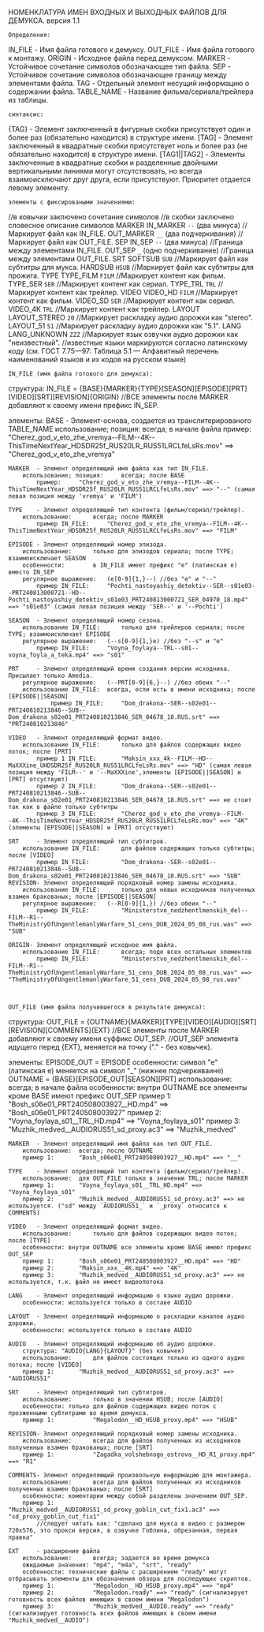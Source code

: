 НОМЕНКЛАТУРА ИМЕН ВХОДНЫХ И ВЫХОДНЫХ ФАЙЛОВ ДЛЯ ДЕМУКСА.
версия 1.1

	Определения:
IN_FILE  	- Имя файла готового к демуксу.
OUT_FILE 	- Имя файла готового к монтажу.
ORIGIN		- Исходное файла перед демуксом.
MARKER   	- Устойчивое сочетание символов обозначающее тип файла.
SEP      	- Устойчивое сочетание символов обозначающее границу между элементами файла.
TAG			- Отдельный элемент несущий информацию о содержании файла.
TABLE_NAME	- Название фильма/сериала/трейлера из таблицы.



	синтаксис:
{TAG} - Элемент заключенный в фигурные скобки присутствует один и более раз (обязательно находится) в структуре имени.
[TAG] - Элемент заключенный в квадратные скобки присутствует ноль и более раз (не обязательно находится) в структуре имени.
[TAG1||TAG2] - Элементы заключенные в квадратные скобки и разделенные двойными вертикальными линиями могут отсутствовать,
				 но всегда взаимоисключают друг друга, если присутствуют. Приоритет отдается левому элементу.



	элементы с фиксироваными значениями:
//в ковычки заключено сочетание символов
//в скобки заключено словесное описание символов
MARKER
	IN_MARKER		`--`	(два минуса) 			//Маркирует файл как IN_FILE.
	OUT_MARKER		`__`	(два подчеркивания)		//Маркирует файл как OUT_FILE.
SEP
	IN_SEP			`--`	(два минуса)			//Граница между элементами IN_FILE.
	OUT_SEP			`_`		(одно подчеркивание)	//Граница между элементами OUT_FILE.
SRT
	SOFTSUB			`SUB`							//Маркирует файл как субтитры для мукса.
	HARDSUB			`HSUB`	    					//Маркирует файл как субтитры для прожига.
TYPE
	TYPE_FILM		`FILM`					        //Маркирует контент как фильм.
	TYPE_SER		`SER`	        				//Маркирует контент как сериал.
	TYPE_TRL		`TRL`			        		//Маркирует контент как трейлер.
VIDEO
	VIDEO_HD		`FILM`		        			//Маркирует контент как фильм.
	VIDEO_SD		`SER`				        	//Маркирует контент как сериал.
	VIDEO_4K		`TRL`	        				//Маркирует контент как трейлер.
LAYOUT
    LAYOUT_STEREO   `20`                            //Маркирует раскладку аудио дорожки как "stereo".
    LAYOUT_51       `51`                            //Маркирует раскладку аудио дорожки как "5.1".
LANG
    LANG_UNKNOWN    `ZZZ`                           //Маркирует язык озвучки аудио дорожки как "неизвестный".
    //известные языки маркируются согласно латинскому коду (см. ГОСТ 7.75—97: Таблица 5.1 — Алфавитный перечень наименований языков и их кодов на русском языке)



	IN_FILE (имя файла готового для демукса):
структура:
IN_FILE = {BASE}{MARKER}{TYPE}[SEASON][EPISODE][PRT][VIDEO][SRT][REVISION]{ORIGIN}
//ВСЕ элементы после MARKER добавляют к своему имени префикс IN_SEP.

элементы:
	BASE 	- Элемент-основа, создается из транслитерированого TABLE_NAME
		использование; позиция: 	всегда; в начале файла
			пример:		"Cherez_god_v_eto_zhe_vremya--FILM--4K--ThisTimeNextYear_HDSDR25f_RUS20LR_RUS51LRCLfeLsRs.mov" ==> "Cherez_god_v_eto_zhe_vremya"

	MARKER	- Элемент определяющий имя файла как тип IN_FILE.
		использование; позиция: 	всегда; после BASE
			пример:		"Cherez_god_v_eto_zhe_vremya--FILM--4K--ThisTimeNextYear_HDSDR25f_RUS20LR_RUS51LRCLfeLsRs.mov" ==> "--" (самая левая позиция между 'vremya' и 'FILM')

	TYPE	- Элемент определяющий тип контента (фильм/сериал/трейлер).
		использование: 		всегда; после MARKER
			пример IN_FILE:		"Cherez_god_v_eto_zhe_vremya--FILM--4K--ThisTimeNextYear_HDSDR25f_RUS20LR_RUS51LRCLfeLsRs.mov" ==> "FILM"

	EPISODE	- Элемент определяющий номер эпизода.
		использование: 		только для эпизодов сериала; после TYPE; взаимоисключает SEASON
		особенности: 		в IN_FILE имеет префикс "e" (латинская e) вместо IN_SEP
		регулярное выражение:	(e[0-9]{1,}--) //без "e" и "--"
			пример IN_FILE:		"Pochti_nastoyashiy_detektiv--SER--s01e03--PRT240813000721--HD--Pochti_nastoyashiy_detektiv_s01e03_PRT240813000721_SER_04970_18.mp4" ==> "s01e03" (самая левая позиция между 'SER--' и '--Pochti')

	SEASON	- Элемент определяющий номер сезона.
		использование IN_FILE: 		только для трейлеров сериала; после TYPE; взаимоисключает EPISODE
		регулярное выражение:	(--s[0-9]{1,}e) //без "--s" и "e"
			пример IN_FILE:		"Voyna_foylaya--TRL--s01--voyna_foyla_a_teka.mp4" ==> "s01"
    
    PRT	    - Элемент определяющий время создания версии исходника. Присылает только Amedia.
        регулярное выражение:	(--PRT[0-9]{6,}--) //без обеих "--"
	    использование IN_FILE: 	всегда, если есть в имени исходника; после [EPISODE||SEASON]
		    	пример IN_FILE:		"Dom_drakona--SER--s02e01--PRT240810213846--SUB--Dom_drakona_s02e01_PRT240810213846_SER_04678_18.RUS.srt" ==> "PRT240810213846"

	VIDEO	- Элемент определяющий формат видео.
		использование IN_FILE: 		только для файлов содержащих видео поток; после [PRT]
            пример 1 IN_FILE:       "Maksin_xxx_4k--FILM--HD--MaXXXine_UHDSDR25f_RUS20LR_RUS51LRCLfeLsRs.mov" ==> "HD" (самая левая позиция между 'FILM--' и '--MaXXXine',элементы [EPISODE||SEASON] и [PRT] отсуствуют)
			пример 2 IN_FILE:		"Dom_drakona--SER--s02e01--PRT240810213846--SUB--Dom_drakona_s02e01_PRT240810213846_SER_04678_18.RUS.srt" ==> не стоит так как в файле только субтитры
            пример 3 IN_FILE:		"Cherez_god_v_eto_zhe_vremya--FILM--4K--ThisTimeNextYear_HDSDR25f_RUS20LR_RUS51LRCLfeLsRs.mov" ==> "4K" (элементы [EPISODE||SEASON] и [PRT] отсуствуют)

    SRT     - Элемент определяющий тип субтитров.
		использование IN_FILE: 		для файлов содержащих только субтитры; после [VIDEO]
			пример IN_FILE:		    "Dom_drakona--SER--s02e01--PRT240810213846--SUB--Dom_drakona_s02e01_PRT240810213846_SER_04678_18.RUS.srt" ==> "SUB" 
    REVISION- Элемент определяющий порядковый номер замены исходника.
        использование IN_FILE: 		только для новых исходников полученных взамен бракованых; после [EPISODE||SEASON]
        регулярное выражение:	(--R[0-9]{1,}) //без обеих "--"
			пример IN_FILE:		    "Ministerstvo_nedzhentlmenskih_del--FILM--R1--TheMinistryOfUngentlemanlyWarfare_51_cens_DUB_2024_05_08_rus.wav" ==> "SUB"

    ORIGIN- Элемент определяющий исходное имя файла.
        использование IN_FILE: 		всегда; поде всех остальных элементов
			пример IN_FILE:		    "Ministerstvo_nedzhentlmenskih_del--FILM--R1--TheMinistryOfUngentlemanlyWarfare_51_cens_DUB_2024_05_08_rus.wav" ==> "TheMinistryOfUngentlemanlyWarfare_51_cens_DUB_2024_05_08_rus.wav"



	OUT_FILE (имя файла получившегося в результате демукса):
структура:
OUT_FILE = {OUTNAME}{MARKER}[TYPE][VIDEO][AUDIO][SRT][REVISION][COMMENTS]{EXT}
//ВСЕ элементы после MARKER добавляют к своему имени cуффикс OUT_SEP. 
//OUT_SEP элементa идущего перед {EXT}, меняется на точку ("." - без ковычек). 

элементы:
	EPISODE_OUT = EPISODE
		особенности: символ "e" (латинская е) меняется на символ "_" (нижнее подчеркиваине)
	OUTNAME = {BASE}[EPISODE_OUT|SEASON][PRT]
        использование: всегда; в начале файла 
        особенности: внутри OUTNAME все элементы кроме BASE имеют префикс OUT_SEP
		пример 1:		"Bosh_s06e01_PRT240508003927__HD.mp4" ==> "Bosh_s06e01_PRT240508003927"
        пример 2:       "Voyna_foylaya_s01__TRL_HD.mp4" ==> "Voyna_foylaya_s01"
        пример 3:       "Muzhik_medved__AUDIORUS51_sd_proxy.ac3" ==> "Muzhik_medved"

    MARKER	- Элемент определяющий имя файла как тип OUT_FILE.
		использование: 	всегда; после OUTNAME
		пример 1:		"Bosh_s06e01_PRT240508003927__HD.mp4" ==> "__"

	TYPE	- Элемент определяющий тип контента (фильм/сериал/трейлер).
		использование:  для OUT_FILE только в значении TRL; после MARKER
        пример 1:       "Voyna_foylaya_s01__TRL_HD.mp4" ==> "Voyna_foylaya_s01"
        пример 2:       "Muzhik_medved__AUDIORUS51_sd_proxy.ac3" ==> не используется. ("sd" между `AUDIORUS51_` и `_proxy` относится к COMMENTS)

	VIDEO	- Элемент определяющий формат видео.
		использование: 		только для файлов содержащих видео поток; после [TYPE]
        особенности: внутри OUTNAME все элементы кроме BASE имеют префикс OUT_SEP
		пример 1:		"Bosh_s06e01_PRT240508003927__HD.mp4" ==> "HD"
        пример 2:       "Maksin_xxx__4K.mp4" ==> "4K"
        пример 3:       "Muzhik_medved__AUDIORUS51_sd_proxy.ac3" ==> не используется, т.к. файл не имеет видеопотока

	LANG    - Элемент определяющий информацию о языке аудио дорожки.
        особенности: используется только в составе AUDIO

	LAYOUT  - Элемент определяющий информацию о раскладки каналов аудио дорожки.
        особенности: используется только в составе AUDIO

	AUDIO   - Элемент определяющий информацию об аудио дорожке.
        структура: "AUDIO{LANG}{LAYOUT}" (без ковычек)
		использование: 		для файлов состоящих только из одного аудио потока; после [VIDEO]
        пример 1:       "Muzhik_medved__AUDIORUS51_sd_proxy.ac3" ==> "AUDIORUS51"

    SRT     - Элемент определяющий тип субтитров.
		использование: 		только в значении HSUB; после [AUDIO]
        особенности: только для файлов содержащих видео поток с прозженными субтитрами во время демукса.
		пример 1:		    "Megalodon__HD_HSUB_proxy.mp4" ==> "HSUB" 

    REVISION- Элемент определяющий порядковый номер замены исходника.
        использование: 		всегда для файлов полученных из исходников полученных взамен бракованых; после [SRT]
		пример 1:		    "Zagadka_volshebnogo_ostrova__HD_R1_proxy.mp4" ==> "R1"

    COMMENTS- Элемент определяющий произвольную информацию для монтажера.
        использование: 		всегда для файлов полученных из исходников полученных взамен бракованых; после [SRT]
        особенности: коментарии между собой разделены значением OUT_SEP.
        пример 1:       "Muzhik_medved__AUDIORUS51_sd_proxy_goblin_cut_fix1.ac3" ==> "sd_proxy_goblin_cut_fix1" 
            //следует читать как: "сделано для мукса в видео с размером 720х576, это прокси версия, в озвучке Гоблина, обрезанная, первая правка"

    EXT     - расширение файла
		использование: 		всегда; задается во время демукса
        ожидаемые значения: "mp4", "m4a", "srt", "ready"
        особенности: технические файлы с расширением "ready" могут отбрасывать элементы для обозначения обзора для последующих скриптов.
		пример 1:		    "Megalodon__HD_HSUB_proxy.mp4" ==> "mp4" 
        пример 2:		    "Megalodon.ready" ==> "ready" (сигнализирует готовность всех файлов имеющих в своем имени "Megalodon")
        пример 3:           "Muzhik_medved__AUDIO.ready" ==> "ready" (сигнализирует готовность всех файлов имеющих в своем имени "Muzhik_medved__AUDIO")
